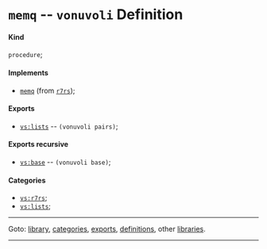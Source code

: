 

<a id='definition__vonuvoli__memq'></a>

# `memq` -- `vonuvoli` Definition


<a id='definition__vonuvoli__memq__kind'></a>

#### Kind

`procedure`;


<a id='definition__vonuvoli__memq__implements'></a>

#### Implements

 * [`memq`](../../r7rs/definitions/memq.md#definition__r7rs__memq) (from [`r7rs`](../../r7rs/_index.md#library__r7rs));


<a id='definition__vonuvoli__memq__exports'></a>

#### Exports

 * [`vs:lists`](../../vonuvoli/exports/vs_3a_lists.md#export__vonuvoli__vs_3a_lists) -- `(vonuvoli pairs)`;


<a id='definition__vonuvoli__memq__exports-recursive'></a>

#### Exports recursive

 * [`vs:base`](../../vonuvoli/exports/vs_3a_base.md#export__vonuvoli__vs_3a_base) -- `(vonuvoli base)`;


<a id='definition__vonuvoli__memq__categories'></a>

#### Categories

 * [`vs:r7rs`](../../vonuvoli/categories/vs_3a_r7rs.md#category__vonuvoli__vs_3a_r7rs);
 * [`vs:lists`](../../vonuvoli/categories/vs_3a_lists.md#category__vonuvoli__vs_3a_lists);

----

Goto: [library](../../vonuvoli/_index.md#library__vonuvoli), [categories](../../vonuvoli/categories/_index.md#toc__vonuvoli__categories), [exports](../../vonuvoli/exports/_index.md#toc__vonuvoli__exports), [definitions](../../vonuvoli/definitions/_index.md#toc__vonuvoli__definitions), other [libraries](../../_libraries.md#toc__libraries).

----

